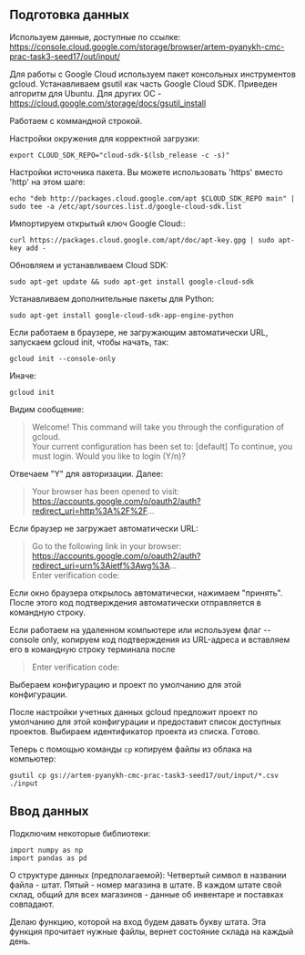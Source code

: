 Подготовка данных    
----------------------------------------

Используем данные, доступные по ссылке:  
<https://console.cloud.google.com/storage/browser/artem-pyanykh-cmc-prac-task3-seed17/out/input/>   

Для работы с Google Cloud используем пакет консольных инструментов gcloud. Устанавливаем gsutil как часть Google Cloud SDK.
Приведен алгоритм для Ubuntu. Для других ОС - <https://cloud.google.com/storage/docs/gsutil_install>

Работаем с коммандной строкой.

Настройки окружения для корректной загрузки:

    export CLOUD_SDK_REPO="cloud-sdk-$(lsb_release -c -s)"

Настройки источника пакета. Вы можете использовать 'https' вместо 'http' на этом шаге:

    echo "deb http://packages.cloud.google.com/apt $CLOUD_SDK_REPO main" | sudo tee -a /etc/apt/sources.list.d/google-cloud-sdk.list

Импортируем открытый ключ Google Cloud::

    curl https://packages.cloud.google.com/apt/doc/apt-key.gpg | sudo apt-key add -
    
Обновляем и устанавливаем Cloud SDK:

    sudo apt-get update && sudo apt-get install google-cloud-sdk

Устанавливаем дополнительные пакеты для Python:

    sudo apt-get install google-cloud-sdk-app-engine-python
    
Если работаем в браузере, не загружающим автоматически URL, запускаем gcloud init, чтобы начать, так:

    gcloud init --console-only
   
Иначе:

    gcloud init
    
Видим сообщение:

>Welcome! This command will take you through the configuration of gcloud.   
>Your current configuration has been set to: [default] 
>To continue, you must login. Would you like to login (Y/n)?

Отвечаем "Y" для авторизации. Далее: 

>Your browser has been opened to visit:  
>https://accounts.google.com/o/oauth2/auth?redirect_uri=http%3A%2F%2F...

Если браузер не загружает автоматически URL:

>Go to the following link in your browser:  
>https://accounts.google.com/o/oauth2/auth?redirect_uri=urn%3Aietf%3Awg%3A...  
>Enter verification code:

Если окно браузера открылось автоматически, нажимаем "принять". 
После этого код подтверждения автоматически отправляется в командную строку.

Если работаем на удаленном компьютере или используем флаг --console only, копируем код подтверждения из URL-адреса
и вставляем его в командную строку терминала после

>Enter verification code:

Выбераем конфигурацию и проект по умолчанию для этой конфигурации.

После настройки учетных данных gcloud предложит проект по умолчанию для этой конфигурации и предоставит список доступных проектов. 
Выбираем идентификатор проекта из списка. Готово.

Теперь с помощью команды `cp` копируем файлы из облака на компьютер:

    gsutil cp gs://artem-pyanykh-cmc-prac-task3-seed17/out/input/*.csv ./input
    
 Ввод данных
 -----------------------------
 Подключим некоторые библиотеки:
 
    import numpy as np
    import pandas as pd
 
О структуре данных (предполагаемой): Четвертый символ в названии файла - штат. Пятый - номер магазина в штате. 
В каждом штате свой склад, общий для всех магазинов - данные об инвентаре и поставках совпадают.

Делаю функцию, которой на вход будем давать букву штата. Эта функция прочитает нужные файлы, 
вернет состояние склада на каждый день.

 
 
 
 
 
 
 
